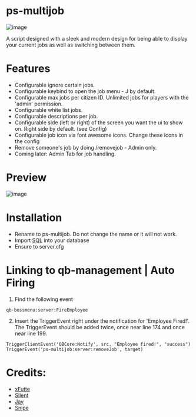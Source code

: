 # ps-multijob
![image](https://user-images.githubusercontent.com/82112471/205506429-6e86cadc-985c-488a-9dce-78a6b5aec1bb.png)

A script designed with a sleek and modern design for being able to display your current jobs as well as switching between them.

# Features
* Configurable ignore certain jobs. 
* Configurable keybind to open the job menu - J by default. 
* Configurable max jobs per citizen ID. Unlimited jobs for players with the 'admin' permission. 
* Configurable white list jobs.
* Configurable descriptions per job.
* Configurable side (left or right) of the screen you want the ui to show on. Right side by default. (see Config)
* Configurable job icon via font awesome icons. Change these icons in the config
* Remove someone's job by doing /removejob - Admin only. 
* Coming later: Admin Tab for job handling. 

# Preview
![image](https://user-images.githubusercontent.com/82112471/206809426-155ad6fd-50d0-4ff9-add0-d72ae00f2304.png)

# Installation
* Rename to ps-multijob. Do not change the name or it will not work. 
* Import [SQL](https://github.com/Project-Sloth/ps-multijob/blob/main/database.sql) into your database
* Ensure to server.cfg 

# Linking to qb-management | Auto Firing
1. Find the following event
```
qb-bossmenu:server:FireEmployee
```
2. Insert the TriggerEvent right under the notification for 'Employee Fired!'. The TriggerEvent should be added twice, once near line 174 and once near line 199.

```
TriggerClientEvent('QBCore:Notify', src, "Employee fired!", "success")
TriggerEvent('ps-multijob:server:removeJob', target)
```

# Credits:
* [xFutte](https://github.com/xFutte)
* [Silent](https://github.com/S1lentcodes)
* [Jay](https://github.com/jay-fivem)
* [Snipe](https://github.com/pushkart2)